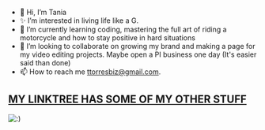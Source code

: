 - 👋  Hi, I’m Tania
- ✨  I’m interested in living life like a G.
- 🌱  I’m currently learning coding, mastering the full art of riding a motorcycle and how to stay positive in hard situations
- 💞️  I’m looking to collaborate on growing my brand and making a page for my video editing projects. Maybe open a PI business one day (It's easier said than done) 
- 📫  How to reach me ttorresbiz@gmail.com.

<!---
myfriendtania/myfriendtania is a ✨ special ✨ repository because its my `README.md` (this file) appears on your GitHub profile.
You can click the Preview link to take a look at your changes.
--->


## [MY LINKTREE HAS SOME OF MY OTHER STUFF](https://linktr.ee/helloitstania) ##

![:)](file:///Users/tania_al_ghul/Desktop/michael-scott.png)
